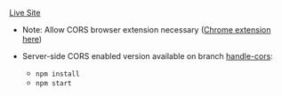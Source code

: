 [Live Site](https://fruit-valley.herokuapp.com/#/) 

* Note: Allow CORS browser extension necessary ([Chrome extension here](https://chrome.google.com/webstore/detail/allow-cors-access-control/lhobafahddgcelffkeicbaginigeejlf))

* Server-side CORS enabled version available on branch [handle-cors](https://github.com/vickiychung/fruit-valley/tree/handle-cors): 
  * `npm install` 
  * `npm start`
